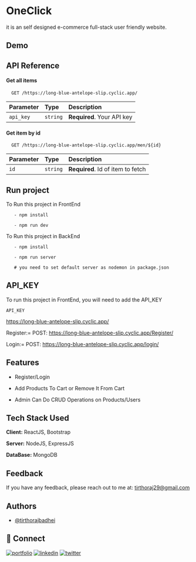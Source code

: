
# OneClick

it is an self designed e-commerce full-stack user friendly website.


## Demo




## API Reference

#### Get all items

```http
  GET /https://long-blue-antelope-slip.cyclic.app/
```

| Parameter | Type     | Description                |
| :-------- | :------- | :------------------------- |
| `api_key` | `string` | **Required**. Your API key |

#### Get item by id

```http
  GET /https://long-blue-antelope-slip.cyclic.app/men/${id}
```

| Parameter | Type     | Description                       |
| :-------- | :------- | :-------------------------------- |
| `id`      | `string` | **Required**. Id of item to fetch |



## Run project

To Run this project in FrontEnd

```npm
   - npm install

   - npm run dev
```
To Run this project in BackEnd

```npm
   - npm install

   - npm run server 
   
   # you need to set default server as nodemon in package.json
```


## API_KEY

To run this project in FrontEnd, you will need to add the API_KEY 

`API_KEY`

https://long-blue-antelope-slip.cyclic.app/

Register:= POST: https://long-blue-antelope-slip.cyclic.app/Register/

Login:= POST: https://long-blue-antelope-slip.cyclic.app/login/





## Features

- Register/Login

- Add Products To Cart or Remove It From Cart
- Admin Can Do CRUD Operations on Products/Users


## Tech Stack Used

**Client:** ReactJS, Bootstrap

**Server:** NodeJS, ExpressJS

**DataBase:**  MongoDB

## Feedback

If you have any feedback, please reach out to me at:
tirthoraj29@gmail.com


## Authors

- [@tirthorajbadhei](https://github.com/tirthorajbadhei)


## 🔗 Connect
[![portfolio](https://img.shields.io/badge/my_portfolio-000?style=for-the-badge&logo=ko-fi&logoColor=white)](https://tirthorajbadhei.github.io/)
[![linkedin](https://img.shields.io/badge/linkedin-0A66C2?style=for-the-badge&logo=linkedin&logoColor=white)](https://www.linkedin.com/in/tirthorajbadhei/)
[![twitter](https://img.shields.io/badge/twitter-1DA1F2?style=for-the-badge&logo=twitter&logoColor=white)](https://twitter.com/tirthorajbadhei)

